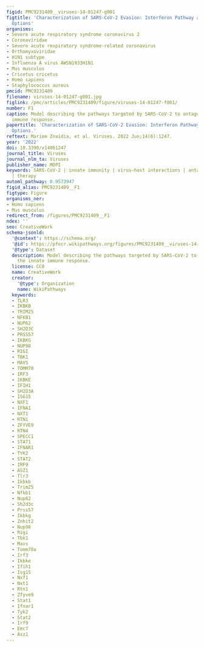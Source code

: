 ```yaml
---
figid: PMC9231409__viruses-14-01247-g001
figtitle: 'Characterization of SARS-CoV-2 Evasion: Interferon Pathway and Therapeutic
  Options'
organisms:
- Severe acute respiratory syndrome coronavirus 2
- Coronaviridae
- Severe acute respiratory syndrome-related coronavirus
- Orthomyxoviridae
- H1N1 subtype
- Influenza A virus AWSN1933H1N1
- Mus musculus
- Cricetus cricetus
- Homo sapiens
- Staphylococcus aureus
pmcid: PMC9231409
filename: viruses-14-01247-g001.jpg
figlink: /pmc/articles/PMC9231409/figure/viruses-14-01247-f001/
number: F1
caption: Model describing the pathways targeted by SARS-CoV-2 to antagonize the innate
  immune response.
papertitle: 'Characterization of SARS-CoV-2 Evasion: Interferon Pathway and Therapeutic
  Options.'
reftext: Mariem Znaidia, et al. Viruses. 2022 Jun;14(6):1247.
year: '2022'
doi: 10.3390/v14061247
journal_title: Viruses
journal_nlm_ta: Viruses
publisher_name: MDPI
keywords: SARS-CoV-2 | innate immunity | virus–host interactions | antagonism | interferon
  | therapy
automl_pathway: 0.9573947
figid_alias: PMC9231409__F1
figtype: Figure
organisms_ner:
- Homo sapiens
- Mus musculus
redirect_from: /figures/PMC9231409__F1
ndex: ''
seo: CreativeWork
schema-jsonld:
  '@context': https://schema.org/
  '@id': https://pfocr.wikipathways.org/figures/PMC9231409__viruses-14-01247-g001.html
  '@type': Dataset
  description: Model describing the pathways targeted by SARS-CoV-2 to antagonize
    the innate immune response.
  license: CC0
  name: CreativeWork
  creator:
    '@type': Organization
    name: WikiPathways
  keywords:
  - TLR3
  - IKBKB
  - TRIM25
  - NFKB1
  - NUP62
  - SH2D3C
  - PRSS57
  - IKBKG
  - NUP98
  - RIGI
  - TBK1
  - MAVS
  - TOMM70
  - IRF3
  - IKBKE
  - IFIH1
  - SH2D3A
  - ISG15
  - NXF1
  - IFNA1
  - NXT1
  - RTN1
  - ZFYVE9
  - RTN4
  - SPECC1
  - STAT1
  - IFNAR1
  - TYK2
  - STAT2
  - IRF9
  - ASZ1
  - Tlr3
  - Ikbkb
  - Trim25
  - Nfkb1
  - Nup62
  - Sh2d3c
  - Prss57
  - Ikbkg
  - Znhit2
  - Nup98
  - Rigi
  - Tbk1
  - Mavs
  - Tomm70a
  - Irf3
  - Ikbke
  - Ifih1
  - Isg15
  - Nxf1
  - Nxt1
  - Rtn1
  - Zfyve9
  - Stat1
  - Ifnar1
  - Tyk2
  - Stat2
  - Irf9
  - Emc7
  - Asz1
---
```

